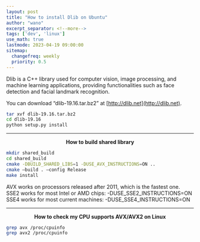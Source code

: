 ```yaml
---
layout: post
title: "How to install Dlib on Ubuntu"
author: "wano"
excerpt_separator: <!--more-->
tags: ['dev', 'linux']
use_math: true
lastmode: 2023-04-19 09:00:00
sitemap:
  changefreq: weekly
  priority: 0.5
---
```


Dlib is a C++ library used for computer vision, image processing, and machine learning applications, providing functionalities such as face detection and facial landmark recognition.<!--more-->

You can download “dlib-19.16.tar.bz2” at [http://dlib.net](http://dlib.net).

```bash
tar xvf dlib-19.16.tar.bz2
cd dlib-19.16
python setup.py install
```

---
<b><p style="text-align: center;">How to build shared library</p></b>

```bash
mkdir shared_build
cd shared_build
cmake -DBUILD_SHARED_LIBS=1 -DUSE_AVX_INSTRUCTIONS=ON ..
cmake –build . –config Release
make install
```

AVX works on processors released after 2011, which is the fastest one.   
SSE2 works for most Intel or AMD chips: -DUSE_SSE2_INSTRUCTIONS=ON   
SSE4 works for most current machines: -DUSE_SSE4_INSTRUCTIONS=ON   

---
<b><p style="text-align: center;">How to check my CPU supports AVX/AVX2 on Linux</p></b>

```bash
grep avx /proc/cpuinfo
grep avx2 /proc/cpuinfo
```
